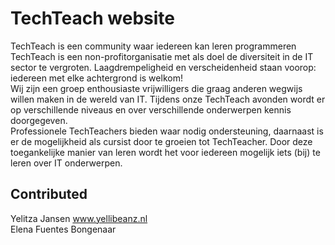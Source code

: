 # TechTeach website

TechTeach is een community waar iedereen kan leren programmeren  
TechTeach is een non-profitorganisatie met als doel de diversiteit in de IT sector te vergroten. Laagdrempeligheid en verscheidenheid staan voorop: iedereen met elke achtergrond is welkom!  
Wij zijn een groep enthousiaste vrijwilligers die graag anderen wegwijs willen maken in de wereld van IT. Tijdens onze TechTeach avonden wordt er op verschillende niveaus en over verschillende onderwerpen kennis doorgegeven.  
Professionele TechTeachers bieden waar nodig ondersteuning, daarnaast is er de mogelijkheid als cursist door te groeien tot TechTeacher. Door deze toegankelijke manier van leren wordt het voor iedereen mogelijk iets (bij) te leren over IT onderwerpen.

## Contributed

Yelitza Jansen www.yellibeanz.nl  
Elena Fuentes Bongenaar
